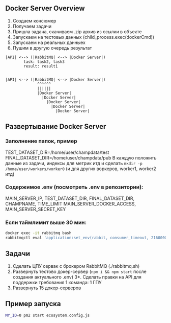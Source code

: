 ## Docker Server Overview

1. Создаем консюмер
2. Получаем задачи
3. Пришла задача, скачиваем .zip архив из ссылки в объекте
4. Запускаем на тестовых данных (child_process.exec(dockerCmd))
5. Запускаем на реальных данныех
6. Пушим в другую очередь результат

```
|API| <--> (|RabbitMQ| <--> |Docker Server|)
        task: task2, task3
        result: result1

      
|API| <--> (|RabbitMQ| <--> |Docker Server|)
              ^^^^^^
              ||||||
              |Docker Server|
                |Docker Server|
                  |Docker Server|
                    |Docker Server|
                      |Docker Server|
```


## Развертывание Docker Server
### Заполнение папок, пример
TEST_DATASET_DIR=/home/user/champdata/test
FINAL_DATASET_DIR=/home/user/champdata/pub
В каждую положить данные из задачи, индексы для метрик итд
и сделать `mkdir -p /home/user/workers/worker0` (и для других воркеров, worker1, worker2 итд)

### Содержимое .env (посмотреть .env в репозитории):

MAIN_SERVER_IP, 
TEST_DATASET_DIR, 
FINAL_DATASET_DIR, 
CHAMPNAME, 
TIME_LIMIT
MAIN_SERVER_DOCKER_ACCESS, 
MAIN_SERVER_SECRET_KEY

### Если таймлимит выше 30 мин:

```bash
docker exec -it rabbitmq bash
rabbitmqctl eval 'application:set_env(rabbit, consumer_timeout, 21600000).'
```

## Задачи
1. Сделать ЦПУ сервак с брокером RabbitMQ (./rabbitmq.sh)
2. Развернуть тестово докер-сервер (`npm i && npm start` после создания актуального .env)
3*. Сделать правки на API для поддержки требования 1 команда: 1 ГПУ
4. Развернуть 15 докер-серверов

## Пример запуска
```bash
MY_ID=0 pm2 start ecosystem.config.js 
```
